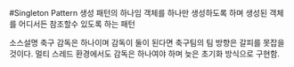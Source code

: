 #Singleton Pattern
생성 패턴의 하나임
객체를 하나만 생성하도록 하며 생성된 객체를 어디서든 참조할수 있도록 하는 패턴

소스설명
축구 감독은 하나이며 감독이 둘이 된다면 축구팀의 팀 방향은 갈피를 못잡을 것이다.
멀티 스레드 환경에서도 감독은 하나여야 하며 늦은 초기화 방식으로 구현함.

